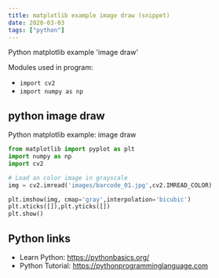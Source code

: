 ```yaml
---
title: matplotlib example image draw (snippet)
date: 2020-03-03
tags: ["python"]
---
```

Python matplotlib example 'image draw'


Modules used in program: 
* `import cv2`
* `import numpy as np`

## python image draw

Python matplotlib example: image draw

```python
from matplotlib import pyplot as plt
import numpy as np
import cv2

# Load an color image in grayscale
img = cv2.imread('images/barcode_01.jpg',cv2.IMREAD_COLOR)

plt.imshow(img, cmap='gray',interpolation='bicubic')
plt.xticks([]),plt.yticks([])
plt.show()


```

## Python links

- Learn Python: https://pythonbasics.org/
- Python Tutorial: https://pythonprogramminglanguage.com
